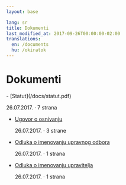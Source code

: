```yaml
---
layout: base

lang: sr
title: Dokumenti
last_modified_at: 2017-09-26T00:00:00-02:00
translations:
  en: /documents
  hu: /okiratok
---
```


# Dokumenti

<div class="mdl-shadow--2dp mdl-color--grey-50 mdl-color-text--grey-600 documents" markdown="1">
- [Statut](/docs/statut.pdf)

  26.07.2017. · 7 strana
- [Ugovor o osnivanju](/docs/ugovor-o-osnivanju.pdf)

  26.07.2017. · 3 strane
- [Odluka o imenovanju upravnog odbora](/docs/odluka-o-imenovanju-upravnog-odbora.pdf)

  26.07.2017. · 1 strana
- [Odluka o imenovanju upravitelja](/docs/odluka-o-imenovanju-upravitelja.pdf)

  26.07.2017. · 1 strana
</div>
